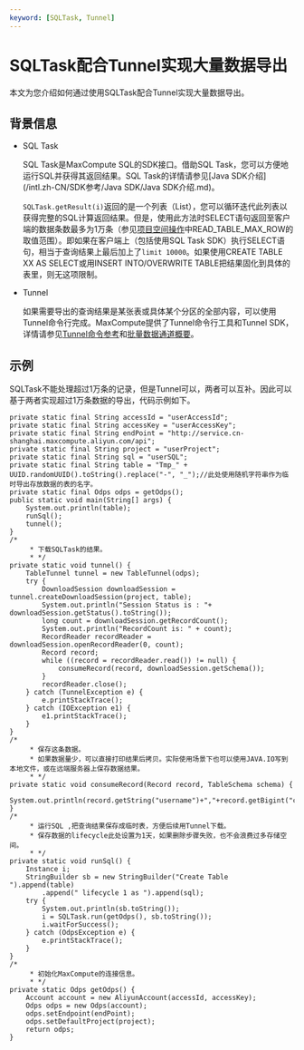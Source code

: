 ```yaml
---
keyword: [SQLTask, Tunnel]
---
```


# SQLTask配合Tunnel实现大量数据导出

本文为您介绍如何通过使用SQLTask配合Tunnel实现大量数据导出。

## 背景信息

-   SQL Task

    SQL Task是MaxCompute SQL的SDK接口。借助SQL Task，您可以方便地运行SQL并获得其返回结果。SQL Task的详情请参见[Java SDK介绍](/intl.zh-CN/SDK参考/Java SDK/Java SDK介绍.md)。

    `SQLTask.getResult(i)`返回的是一个列表（List），您可以循环迭代此列表以获得完整的SQL计算返回结果。但是，使用此方法时SELECT语句返回至客户端的数据条数最多为1万条（参见[项目空间操作](/intl.zh-CN/开发/常用命令/项目空间操作.md)中READ\_TABLE\_MAX\_ROW的取值范围）。即如果在客户端上（包括使用SQL Task SDK）执行SELECT语句，相当于查询结果上最后加上了`limit 10000`。如果使用CREATE TABLE XX AS SELECT或用INSERT INTO/OVERWRITE TABLE把结果固化到具体的表里，则无这项限制。

-   Tunnel

    如果需要导出的查询结果是某张表或具体某个分区的全部内容，可以使用Tunnel命令行完成。MaxCompute提供了Tunnel命令行工具和Tunnel SDK，详情请参见[Tunnel命令参考](/intl.zh-CN/开发/数据上传下载/使用Tunnel命令上传下载数据/Tunnel命令参考.md)和[批量数据通道概要](/intl.zh-CN/开发/数据上传下载/批量数据通道SDK介绍/批量数据通道概要.md)。


## 示例

SQLTask不能处理超过1万条的记录，但是Tunnel可以，两者可以互补。因此可以基于两者实现超过1万条数据的导出，代码示例如下。

```
private static final String accessId = "userAccessId";
private static final String accessKey = "userAccessKey";
private static final String endPoint = "http://service.cn-shanghai.maxcompute.aliyun.com/api";
private static final String project = "userProject";
private static final String sql = "userSQL";
private static final String table = "Tmp_" + UUID.randomUUID().toString().replace("-", "_");//此处使用随机字符串作为临时导出存放数据的表的名字。
private static final Odps odps = getOdps();
public static void main(String[] args) {
    System.out.println(table);
    runSql();
    tunnel();
}
/*
     * 下载SQLTask的结果。
     * */
private static void tunnel() {
    TableTunnel tunnel = new TableTunnel(odps);
    try {
        DownloadSession downloadSession = tunnel.createDownloadSession(project, table);
        System.out.println("Session Status is : "+ downloadSession.getStatus().toString());
        long count = downloadSession.getRecordCount();
        System.out.println("RecordCount is: " + count);
        RecordReader recordReader = downloadSession.openRecordReader(0, count);
        Record record;
        while ((record = recordReader.read()) != null) {
            consumeRecord(record, downloadSession.getSchema());
        }
        recordReader.close();
    } catch (TunnelException e) {
        e.printStackTrace();
    } catch (IOException e1) {
        e1.printStackTrace();
    }
}
/*
     * 保存这条数据。
     * 如果数据量少，可以直接打印结果后拷贝。实际使用场景下也可以使用JAVA.IO写到本地文件，或在远端服务器上保存数据结果。
     * */
private static void consumeRecord(Record record, TableSchema schema) {
    System.out.println(record.getString("username")+","+record.getBigint("cnt"));
}
/*
     * 运行SQL ,把查询结果保存成临时表，方便后续用Tunnel下载。
     * 保存数据的lifecycle此处设置为1天，如果删除步骤失败，也不会浪费过多存储空间。
     * */
private static void runSql() {
    Instance i;
    StringBuilder sb = new StringBuilder("Create Table ").append(table)
        .append(" lifecycle 1 as ").append(sql);
    try {
        System.out.println(sb.toString());
        i = SQLTask.run(getOdps(), sb.toString());
        i.waitForSuccess();
    } catch (OdpsException e) {
        e.printStackTrace();
    }
}
/*
     * 初始化MaxCompute的连接信息。
     * */
private static Odps getOdps() {
    Account account = new AliyunAccount(accessId, accessKey);
    Odps odps = new Odps(account);
    odps.setEndpoint(endPoint);
    odps.setDefaultProject(project);
    return odps;
}
```

